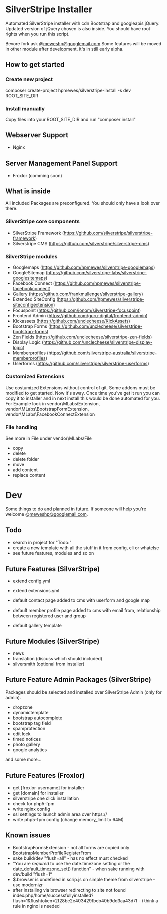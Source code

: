 # SilverStripe Installer
Automated SilverStripe installer with cdn Bootstrap and googleapis jQuery.
Updated version of jQuery chosen is also inside.
You should have root rights when you run this script.

Bevore fork ask @meweshp@googlemail.com
Some features will be moved in other module after development. it's in still early alpha.

## How to get started

### Create new project
composer create-project hpmewes/silverstripe-install -s dev ROOT_SITE_DIR

### Install manually
Copy files into your ROOT_SITE_DIR and run "composer install"

## Webserver Support

* Nginx

## Server Management Panel Support

* Froxlor (comming soon)

## What is inside
All included Packages are preconfigured. You should only have a look over there.

### SilverStripe core components

* SilverStripe Framework (https://github.com/silverstripe/silverstripe-framework)
* Silverstripe CMS (https://github.com/silverstripe/silverstripe-cms)

### SilverStripe modules

* Googlemaps (https://github.com/hpmewes/silverstripe-googlemaps)
* GoogleSitemap (https://github.com/silverstripe-labs/silverstripe-googlesitemaps)
* Facebook Connect (https://github.com/hpmewes/silverstripe-facebookconnect)
* Gallery (https://github.com/frankmullenger/silverstripe-gallery)
* Extended SiteConfig (https://github.com/hpmewes/silverstripe-siteconfigextension)
* Focuspoint (https://github.com/jonom/silverstripe-focuspoint)
* Frontend Admin (https://github.com/guru-digital/frontend-admin)
* Kickassets (https://github.com/unclecheese/KickAssets)
* Bootstrap Forms (https://github.com/unclecheese/silverstripe-bootstrap-forms)
* Zen Fields (https://github.com/unclecheese/silverstripe-zen-fields)
* Display Logic (https://github.com/unclecheese/silverstripe-display-logic)
* Memberprofiles (https://github.com/silverstripe-australia/silverstripe-memberprofiles)
* Userforms (https://github.com/silverstripe/silverstripe-userforms)

### Customized Extensions
Use costumized Extensions without control of git.
Some addons must be modified to get started. Now it's away. Once time you've get it run you can copy it to installer
and in next install this would be done automated for you.
For Example look in vendor\MLabs\Extension, vendor\MLabs\BootstrapFormExtension, vendor\MLabs\FacebookConnectExtension

### File handling
See more in File under vendor\MLabs\File

* copy
* delete
* delete folder
* move
* add content
* replace content

# Dev
Some things to do and planned in future.
If someone will help you're welcome @meweshp@googlemail.com.

## Todo

* search in project for "Todo:"
* create a new template with all the stuff in it from config, cli or whatelse
* see future features, modules and so on

## Future Features (SilverStripe)

* extend config.yml
* extend extensions.yml

* default contact page added to cms with userform and google map
* default member profile page added to cms with email from, relationship between registered user and group
* default gallery template

## Future Modules (SilverStripe)

* news
* translation (discuss which should included)
* silversmith (optional from installer)

## Future Feature Admin Packages (SilverStripe)
Packages should be selected and installed over SilverStripe Admin (only for admin).

* dropzone
* dynamictemplate
* bootstrap autocomplete
* bootstrap tag field
* spamprotection
* edit lock
* timed notices
* photo gallery
* google analytics

and some more...

## Future Features (Froxlor)
* get [froxlor-username] for installer
* get [domain] for installer
* silverstripe one click installation
* check for php5-fpm
* write nginx config
* ssl settings to launch admin area over https://
* write php5-fpm config (change memory_limit to 64M)

## Known issues
* BootstrapFormsExtension - not all forms are copied only BootstrapMemberProfileRegisterFrom
* sake build/dev "flush=all" - has no effect must checked
* "You are *required* to use the date.timezone setting or the date_default_timezone_set() function" - when sake running with dev/build "flush=1°
* $.browser is undefined in scrip.js on simple theme from silverstripe - use modernizr
* after installing via browser redirecting to site not found index.php/home/successfullyinstalled?flush=1&flushtoken=2f28be2e403429fbcb40b9dd3aa43d7f - i think a rule in nginx is needed
